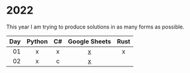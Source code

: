 # 2022

This year I am trying to produce solutions in as many forms as possible.

| Day  | Python | C# | Google Sheets | Rust |
| ---: | :---: | :---: | :---: | :---: |
| 01 | x | x | [x](https://docs.google.com/spreadsheets/d/1A3AlJY_0iCw3k8Y6ebCpXhqPnRUh4Q6y5vqq1jE9N1g/edit?usp=sharing) | x |
| 02 | x | c | [x](https://docs.google.com/spreadsheets/d/1Ga3G9f6l-dML8ZRT6z_GnSjO_K4JcxMCVQu-CBGHXEQ/edit?usp=share_link) | |
